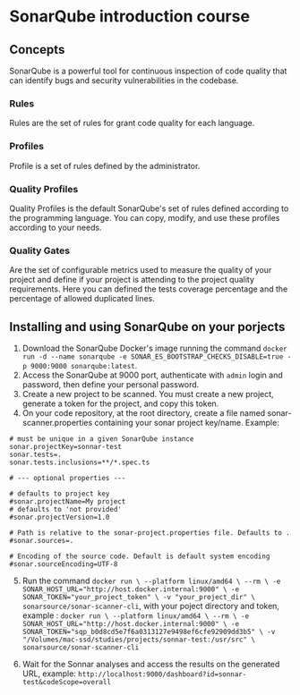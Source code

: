 # SonarQube introduction course

## Concepts

SonarQube is a powerful tool for continuous inspection of code quality that can identify bugs and security vulnerabilities in the codebase.

### Rules
Rules are the set of rules for grant code quality for each language.

### Profiles
Profile is a set of rules defined by the administrator. 

### Quality Profiles
Quality Profiles is the default SonarQube's set of rules defined according to the programming language. You can copy, modify, and use these profiles according to your needs.

### Quality Gates
Are the set of configurable metrics used to measure the quality of your project and define if your project is attending to the project quality requirements. Here you can defined the tests coverage percentage and the percentage of allowed duplicated lines.


## Installing and using SonarQube on your porjects

1. Download the SonarQube Docker's image running the command `docker run -d --name sonarqube -e SONAR_ES_BOOTSTRAP_CHECKS_DISABLE=true -p 9000:9000 sonarqube:latest`.
2. Access the SonarQube at 9000 port, authenticate with `admin` login and password, then define your personal password.
3. Create a new project to be scanned. You must create a new project, generate a token for the project, and copy this token.
4. On your code repository, at the root directory, create a file named sonar-scanner.properties containing your sonar project key/name. Example: 
```properties 
# must be unique in a given SonarQube instance
sonar.projectKey=sonnar-test
sonar.tests=.
sonar.tests.inclusions=**/*.spec.ts

# --- optional properties ---

# defaults to project key
#sonar.projectName=My project
# defaults to 'not provided'
#sonar.projectVersion=1.0
 
# Path is relative to the sonar-project.properties file. Defaults to .
#sonar.sources=.
 
# Encoding of the source code. Default is default system encoding
#sonar.sourceEncoding=UTF-8
```

5. Run the command `docker run \
    --platform linux/amd64 \
    --rm \
    -e SONAR_HOST_URL="http://host.docker.internal:9000" \
    -e SONAR_TOKEN="your_project_token" \
    -v "your_project_dir" \
    sonarsource/sonar-scanner-cli`, with your poject directory and token, example : `docker run \
    --platform linux/amd64 \
    --rm \
    -e SONAR_HOST_URL="http://host.docker.internal:9000" \
    -e SONAR_TOKEN="sqp_b0d8cd5e7f6a0313127e9498ef6cfe92909dd3b5" \
    -v "/Volumes/mac-ssd/studies/projects/sonnar-test:/usr/src" \
    sonarsource/sonar-scanner-cli`

6. Wait for the Sonnar analyses and access the results on the generated URL, example: `http://localhost:9000/dashboard?id=sonnar-test&codeScope=overall`

